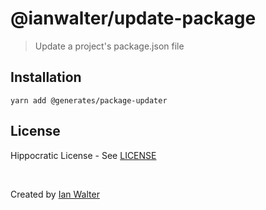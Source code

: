# @ianwalter/update-package
> Update a project's package.json file

## Installation

```console
yarn add @generates/package-updater
```

## License

Hippocratic License - See [LICENSE][licenseUrl]

&nbsp;

Created by [Ian Walter](https://ianwalter.dev)

[npmImage]: https://img.shields.io/npm/v/@ianwalter/update-package.svg
[npmUrl]: https://www.npmjs.com/package/@ianwalter/update-package
[licenseUrl]: https://github.com/ianwalter/update-package/blob/master/LICENSE
